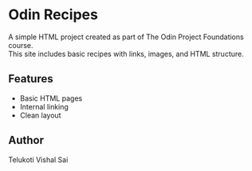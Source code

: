 # Odin Recipes

A simple HTML project created as part of The Odin Project Foundations course.  
This site includes basic recipes with links, images, and HTML structure.

## Features
- Basic HTML pages
- Internal linking
- Clean layout

## Author
Telukoti Vishal Sai

